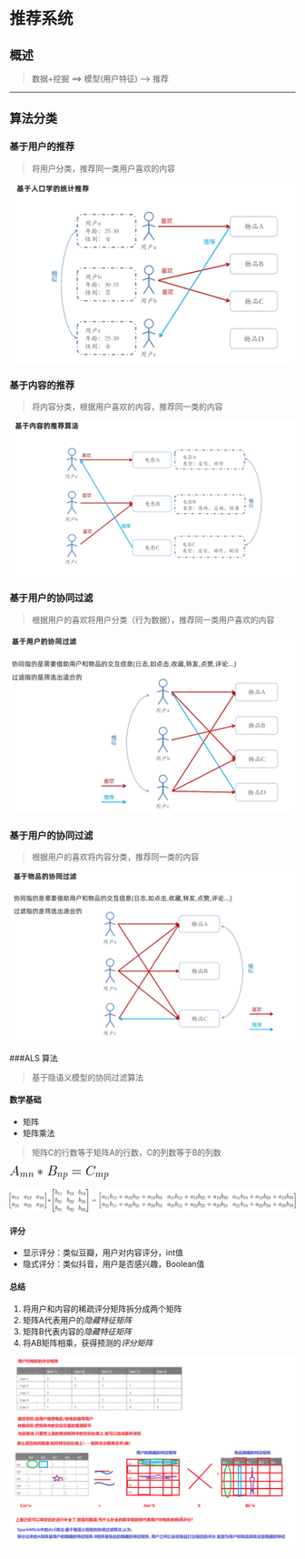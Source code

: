 # 推荐系统
## 概述
> 数据+挖掘 ==> 模型(用户特征) --> 推荐
---
## 算法分类
### 基于用户的推荐
> 将用户分类，推荐同一类用户喜欢的内容

![1610347747599](.assets/1610347747599.png)

### 基于内容的推荐
> 将内容分类，根据用户喜欢的内容，推荐同一类的内容

![1610347747599](.assets/1610347845292.png)

### 基于用户的协同过滤
> 根据用户的喜欢将用户分类（行为数据），推荐同一类用户喜欢的内容

![1610347747599](.assets/1610347994396.png)

### 基于用户的协同过滤
> 根据用户的喜欢将内容分类，推荐同一类的内容

![1610347747599](.assets/1610348126664.png)

###ALS 算法
>基于隐语义模型的协同过滤算法
#### 数学基础
- 矩阵
- 矩阵乘法
> 矩阵C的行数等于矩阵A的行数，C的列数等于B的列数

![1610347747599](.assets/CodeCogsEqn.png)

![1610347747599](.assets/CodeCogsEqn2.png)

#### 评分
- 显示评分：类似豆瓣，用户对内容评分，int值
- 隐式评分：类似抖音，用户是否感兴趣，Boolean值

#### 总结
1. 将用户和内容的稀疏评分矩阵拆分成两个矩阵
2. 矩阵A代表用户的*隐藏特征矩阵*
3. 矩阵B代表内容的*隐藏特征矩阵*
4. 将AB矩阵相乘，获得预测的*评分矩阵*

![1610347747599](.assets/1610350428585.png)
